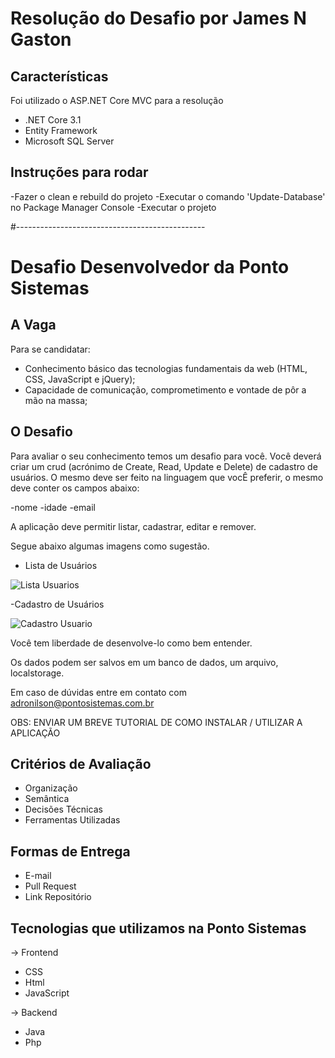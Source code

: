 # Resolução do Desafio por James N Gaston 

## Características
Foi utilizado o ASP.NET Core MVC para a resolução
- .NET Core 3.1
- Entity Framework
- Microsoft SQL Server

## Instruções para rodar
-Fazer o clean e rebuild do projeto
-Executar o comando 'Update-Database' no Package Manager Console
-Executar o projeto

#-----------------------------------------------

# Desafio Desenvolvedor da Ponto Sistemas

## A Vaga
Para se candidatar:  

- Conhecimento básico das tecnologias fundamentais da web (HTML, CSS, JavaScript e jQuery);
- Capacidade de comunicação, comprometimento e vontade de pôr a mão na massa;

## O Desafio
Para avaliar o seu conhecimento temos um desafio para você.
Você deverá criar um crud (acrónimo de Create, Read, Update e Delete) de cadastro de usuários.
O mesmo deve ser feito na linguagem que vocÊ preferir, o mesmo deve conter os campos abaixo:

-nome
-idade
-email

A aplicação deve permitir listar, cadastrar, editar e remover.

Segue abaixo algumas imagens como sugestão.

- Lista de Usuários

![Lista Usuarios](img/TelaListagem.png)

-Cadastro de Usuários

![Cadastro Usuario](img/TelaCadastro.png)

Você tem liberdade de desenvolve-lo como bem entender.

Os dados podem ser salvos em um banco de dados, um arquivo, localstorage.

Em caso de dúvidas entre em contato com adronilson@pontosistemas.com.br

OBS: ENVIAR UM BREVE TUTORIAL DE COMO INSTALAR / UTILIZAR A APLICAÇÃO

## Critérios de Avaliação

- Organização
- Semântica
- Decisões Técnicas
- Ferramentas Utilizadas


## Formas de Entrega

- E-mail
- Pull Request
- Link Repositório

## Tecnologias que utilizamos na Ponto Sistemas

-> Frontend
- CSS
- Html
- JavaScript


-> Backend
- Java
- Php
